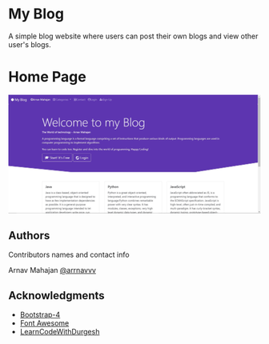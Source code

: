 # My Blog

A simple blog website where users can post their own blogs and view other user's blogs.

# Home Page
![Screenshot](Capture1.JPG)

## Authors

Contributors names and contact info

Arnav Mahajan
[@arrnavvv](https://github.com/arrnavvv)



## Acknowledgments

* [Bootstrap-4](https://getbootstrap.com/docs/4.0/getting-started/introduction/)
* [Font Awesome](https://fontawesome.com/v4.7.0/icon/globe)
* [LearnCodeWithDurgesh](https://www.youtube.com/channel/UC-Gn7EgShAINFthjuzxi9PQ)
